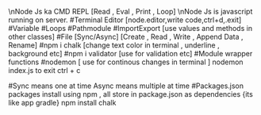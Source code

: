 \nNode Js ka CMD REPL [Read , Eval , Print , Loop]
\nNode Js is javascript running on server.
#Terminal Editor [node.editor,write code,ctrl+d,.exit]
#Variable
#Loops
#Pathmodule
#ImportExport [use values and methods in other classes] 
#File [Sync/Async] [Create , Read , Write , Append Data , Rename]
#npm i chalk [change text color in terminal , underline , background etc] 
#npm i validator [use for validation etc]
#Module wrapper functions 
#nodemon [ use for continous changes in terminal ] nodemon index.js to exit ctrl + c


#Sync means one at time Async means multiple at time
#Packages.json packages install using npm , all store in package.json as dependencies {its like app gradle} npm install chalk
